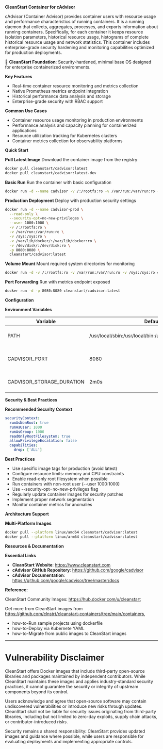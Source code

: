 **CleanStart Container for cAdvisor**

cAdvisor (Container Advisor) provides container users with resource usage and performance characteristics of running containers. It is a running daemon that collects, aggregates, processes, and exports information about running containers. Specifically, for each container it keeps resource isolation parameters, historical resource usage, histograms of complete historical resource usage and network statistics. This container includes enterprise-grade security hardening and monitoring capabilities optimized for production deployments.

📌 **CleanStart Foundation**: Security-hardened, minimal base OS designed for enterprise containerized environments.

**Key Features**
* Real-time container resource monitoring and metrics collection
* Native Prometheus metrics endpoint integration
* Historical performance data analysis and storage
* Enterprise-grade security with RBAC support

**Common Use Cases**
* Container resource usage monitoring in production environments
* Performance analysis and capacity planning for containerized applications
* Resource utilization tracking for Kubernetes clusters
* Container metrics collection for observability platforms

**Quick Start**

**Pull Latest Image**
Download the container image from the registry

```bash
docker pull cleanstart/cadvisor:latest
docker pull cleanstart/cadvisor:latest-dev
```

**Basic Run**
Run the container with basic configuration

```bash
docker run -d --name cadvisor -v /:/rootfs:ro -v /var/run:/var/run:ro -v /sys:/sys:ro -v /var/lib/docker/:/var/lib/docker:ro -v /dev/disk/:/dev/disk:ro -p 8080:8080 cleanstart/cadvisor:latest
```

**Production Deployment**
Deploy with production security settings

```bash
docker run -d --name cadvisor-prod \
  --read-only \
  --security-opt=no-new-privileges \
  --user 1000:1000 \
  -v /:/rootfs:ro \
  -v /var/run:/var/run:ro \
  -v /sys:/sys:ro \
  -v /var/lib/docker/:/var/lib/docker:ro \
  -v /dev/disk/:/dev/disk:ro \
  -p 8080:8080 \
  cleanstart/cadvisor:latest
```

**Volume Mount**
Mount required system directories for monitoring

```bash
docker run -d -v /:/rootfs:ro -v /var/run:/var/run:ro -v /sys:/sys:ro cleanstart/cadvisor:latest
```

**Port Forwarding**
Run with metrics endpoint exposed

```bash
docker run -d -p 8080:8080 cleanstart/cadvisor:latest
```

**Configuration**

**Environment Variables**

| Variable | Default | Description |
|----------|---------|-------------|
| PATH | /usr/local/sbin:/usr/local/bin:/usr/sbin:/usr/bin:/sbin:/bin | System PATH configuration |
| CADVISOR_PORT | 8080 | Port for the cAdvisor metrics endpoint |
| CADVISOR_STORAGE_DURATION | 2m0s | How long to keep data in memory |

**Security & Best Practices**

**Recommended Security Context**

```yaml
securityContext:
  runAsNonRoot: true
  runAsUser: 1000
  runAsGroup: 1000
  readOnlyRootFilesystem: true
  allowPrivilegeEscalation: false
  capabilities:
    drop: ['ALL']
```

**Best Practices**
* Use specific image tags for production (avoid latest)
* Configure resource limits: memory and CPU constraints
* Enable read-only root filesystem when possible
* Run containers with non-root user (--user 1000:1000)
* Use --security-opt=no-new-privileges flag
* Regularly update container images for security patches
* Implement proper network segmentation
* Monitor container metrics for anomalies

**Architecture Support**

**Multi-Platform Images**

```bash
docker pull --platform linux/amd64 cleanstart/cadvisor:latest
docker pull --platform linux/arm64 cleanstart/cadvisor:latest
```

**Resources & Documentation**

**Essential Links**
* **CleanStart Website**: https://www.cleanstart.com
* **cAdvisor GitHub Repository**: https://github.com/google/cadvisor
* **cAdvisor Documentation**: https://github.com/google/cadvisor/tree/master/docs

**Reference:**

CleanStart Community Images: https://hub.docker.com/u/cleanstart 

Get more from CleanStart images from https://github.com/clnstrt/cleanstart-containers/tree/main/containers⁠, 

  -  how-to-Run sample projects using dockerfile 
  -  how-to-Deploy via Kubernete YAML 
  -  how-to-Migrate from public images to CleanStart images

---

# Vulnerability Disclaimer

CleanStart offers Docker images that include third-party open-source libraries and packages maintained by independent contributors. While CleanStart maintains these images and applies industry-standard security practices, it cannot guarantee the security or integrity of upstream components beyond its control.

Users acknowledge and agree that open-source software may contain undiscovered vulnerabilities or introduce new risks through updates. CleanStart shall not be liable for security issues originating from third-party libraries, including but not limited to zero-day exploits, supply chain attacks, or contributor-introduced risks.

Security remains a shared responsibility: CleanStart provides updated images and guidance where possible, while users are responsible for evaluating deployments and implementing appropriate controls.